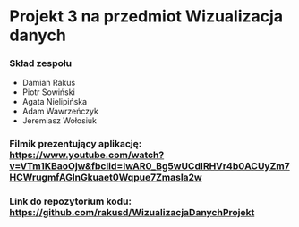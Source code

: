 # Projekt 3 na przedmiot Wizualizacja danych
### Skład zespołu ###
* Damian Rakus
* Piotr Sowiński
* Agata Nielipińska
* Adam Wawrzeńczyk
* Jeremiasz Wołosiuk

### Filmik prezentujący aplikację: https://www.youtube.com/watch?v=VTm1KBaoOjw&fbclid=IwAR0_Bg5wUCdIRHVr4b0ACUyZm7HCWrugmfAGlnGkuaet0Wqpue7Zmasla2w

### Link do repozytorium kodu: https://github.com/rakusd/WizualizacjaDanychProjekt

